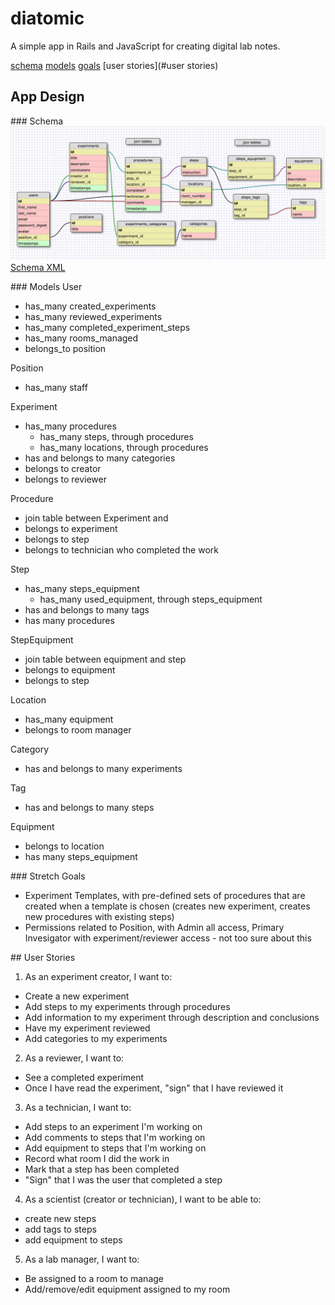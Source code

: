 # diatomic
A simple app in Rails and JavaScript for creating digital lab notes.

[schema](#schema)
[models](#models)
[goals](#goals)
[user stories](#user stories)

## App Design

###<a name="schema"></a> Schema
![Database schema](diatomic_schema.jpg)
[Schema XML](db_schema.xml)

###<a name="models"></a> Models
User
  - has_many created_experiments
  - has_many reviewed_experiments
  - has_many completed_experiment_steps
  - has_many rooms_managed
  - belongs_to position

Position
  - has_many staff

Experiment
  - has_many procedures
    - has_many steps, through procedures
    - has_many locations, through procedures
  - has and belongs to many categories
  - belongs to creator
  - belongs to reviewer

Procedure
  - join table between Experiment and
  - belongs to experiment
  - belongs to step
  - belongs to technician who completed the work

Step
  - has_many steps_equipment
    - has_many used_equipment, through steps_equipment
  - has and belongs to many tags
  - has many procedures

StepEquipment
  - join table between equipment and step
  - belongs to equipment
  - belongs to step

Location
  - has_many equipment
  - belongs to room manager

Category
  - has and belongs to many experiments

Tag
  - has and belongs to many steps

Equipment
  - belongs to location
  - has many steps_equipment

###<a name="goals"></a> Stretch Goals
- Experiment Templates, with pre-defined sets of procedures that are created when a template is chosen (creates new experiment, creates new procedures with existing steps)
- Permissions related to Position, with Admin all access, Primary Invesigator with experiment/reviewer access - not too sure about this

##<a name="user_stories"></a> User Stories
1. As an experiment creator, I want to:
  - Create a new experiment
  - Add steps to my experiments through procedures
  - Add information to my experiment through description and conclusions
  - Have my experiment reviewed
  - Add categories to my experiments
2. As a reviewer, I want to:
  - See a completed experiment
  - Once I have read the experiment, "sign" that I have reviewed it
3. As a technician, I want to:
  - Add steps to an experiment I'm working on
  - Add comments to steps that I'm working on
  - Add equipment to steps that I'm working on
  - Record what room I did the work in
  - Mark that a step has been completed
  - "Sign" that I was the user that completed a step
4. As a scientist (creator or technician), I want to be able to:
  - create new steps
  - add tags to steps
  - add equipment to steps
5. As a lab manager, I want to:
  - Be assigned to a room to manage
  - Add/remove/edit equipment assigned to my room